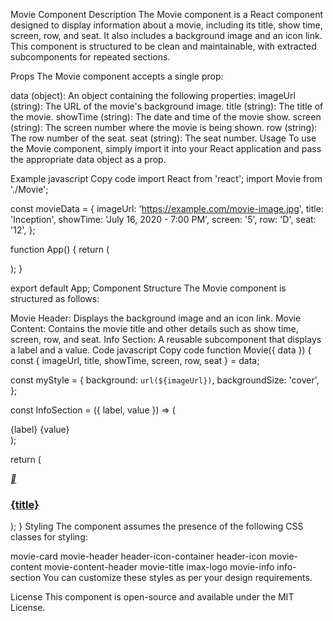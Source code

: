 Movie Component
Description
The Movie component is a React component designed to display information about a movie, including its title, show time, screen, row, and seat. It also includes a background image and an icon link. This component is structured to be clean and maintainable, with extracted subcomponents for repeated sections.

Props
The Movie component accepts a single prop:

data (object): An object containing the following properties:
imageUrl (string): The URL of the movie's background image.
title (string): The title of the movie.
showTime (string): The date and time of the movie show.
screen (string): The screen number where the movie is being shown.
row (string): The row number of the seat.
seat (string): The seat number.
Usage
To use the Movie component, simply import it into your React application and pass the appropriate data object as a prop.

Example
javascript
Copy code
import React from 'react';
import Movie from './Movie';

const movieData = {
  imageUrl: 'https://example.com/movie-image.jpg',
  title: 'Inception',
  showTime: 'July 16, 2020 - 7:00 PM',
  screen: '5',
  row: 'D',
  seat: '12',
};

function App() {
  return (
    <div className="App">
      <Movie data={movieData} />
    </div>
  );
}

export default App;
Component Structure
The Movie component is structured as follows:

Movie Header: Displays the background image and an icon link.
Movie Content: Contains the movie title and other details such as show time, screen, row, and seat.
Info Section: A reusable subcomponent that displays a label and a value.
Code
javascript
Copy code
function Movie({ data }) {
  const { imageUrl, title, showTime, screen, row, seat } = data;

  const myStyle = {
    background: `url(${imageUrl})`,
    backgroundSize: 'cover',
  };

  const InfoSection = ({ label, value }) => (
    <div className="info-section">
      <label>{label}</label>
      <span>{value}</span>
    </div>
  );

  return (
    <div className="movie-card">
      <div className="movie-header" style={myStyle}>
        <div className="header-icon-container">
          <a href="#">
            <i className="material-icons header-icon"></i>
          </a>
        </div>
      </div>
      <div className="movie-content">
        <div className="movie-content-header">
          <a href="#">
            <h3 className="movie-title">{title}</h3>
          </a>
          <div className="imax-logo"></div>
        </div>
        <div className="movie-info">
          <InfoSection label="Date & Time" value={showTime} />
          <InfoSection label="Screen" value={screen} />
          <InfoSection label="Row" value={row} />
          <InfoSection label="Seat" value={seat} />
        </div>
      </div>
    </div>
  );
}
Styling
The component assumes the presence of the following CSS classes for styling:

movie-card
movie-header
header-icon-container
header-icon
movie-content
movie-content-header
movie-title
imax-logo
movie-info
info-section
You can customize these styles as per your design requirements.

License
This component is open-source and available under the MIT License.
